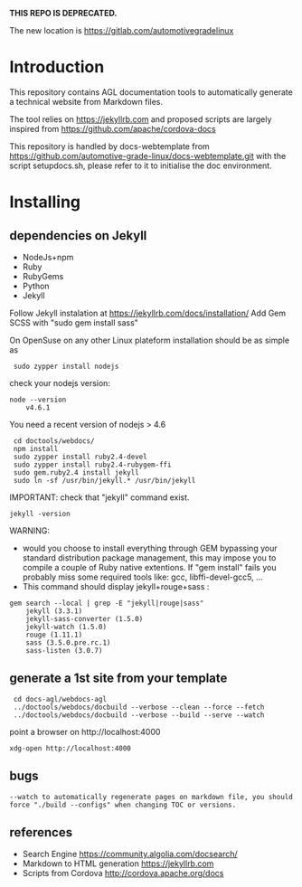 
**THIS REPO IS DEPRECATED.**

The new location is https://gitlab.com/automotivegradelinux



Introduction
============

This repository contains AGL documentation tools to automatically generate a technical website from Markdown files.

The tool relies on https://jekyllrb.com and proposed scripts are largely inspired from https://github.com/apache/cordova-docs

This repository is handled by docs-webtemplate from	https://github.com/automotive-grade-linux/docs-webtemplate.git with the script setupdocs.sh,
please refer to it to initialise the doc environment.

Installing
==========

## dependencies on Jekyll
- NodeJs+npm
- Ruby
- RubyGems
- Python
- Jekyll

Follow Jekyll instalation at https://jekyllrb.com/docs/installation/
Add Gem SCSS with "sudo gem install sass"

On OpenSuse on any other Linux plateform installation should be as simple as
```
 sudo zypper install nodejs
```
check your nodejs version:
```
node --version
	v4.6.1
```
You need a recent version of nodejs > 4.6
```
 cd doctools/webdocs/
 npm install
 sudo zypper install ruby2.4-devel
 sudo zypper install ruby2.4-rubygem-ffi
 sudo gem.ruby2.4 install jekyll
 sudo ln -sf /usr/bin/jekyll.* /usr/bin/jekyll
```
IMPORTANT: check that "jekyll" command exist.
```
jekyll -version
```

WARNING:
+ would you choose to install everything through GEM bypassing your
standard distribution package management, this may impose you to compile
a couple of Ruby native extentions. If "gem install" fails you probably
miss some required tools like: gcc, libffi-devel-gcc5, ...
+ This command should display jekyll+rouge+sass :
```
gem search --local | grep -E "jekyll|rouge|sass"
	jekyll (3.3.1)
	jekyll-sass-converter (1.5.0)
	jekyll-watch (1.5.0)
	rouge (1.11.1)
	sass (3.5.0.pre.rc.1)
	sass-listen (3.0.7)
```

## generate a 1st site from your template

```
 cd docs-agl/webdocs-agl
 ../doctools/webdocs/docbuild --verbose --clean --force --fetch
 ../doctools/webdocs/docbuild --verbose --build --serve --watch
```
point a browser on http://localhost:4000
```
xdg-open http://localhost:4000
```

## bugs

``
--watch to automatically regenerate pages on markdown file, you should force "./build --configs" when changing TOC or versions.
``

## references

+ Search Engine https://community.algolia.com/docsearch/
+ Markdown to HTML generation https://jekyllrb.com
+ Scripts from Cordova http://cordova.apache.org/docs


